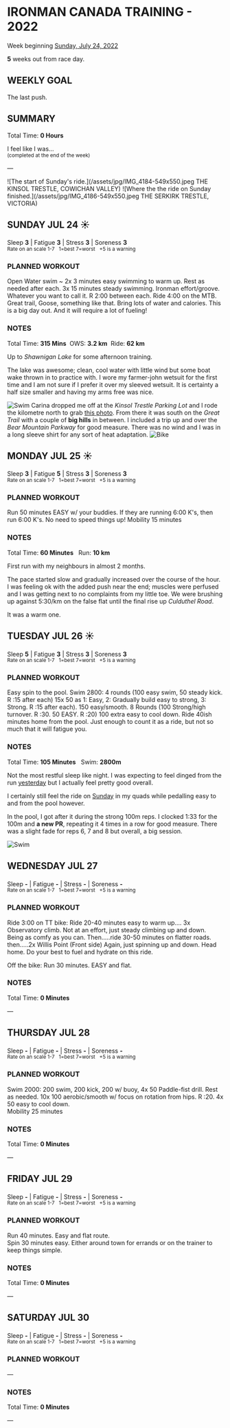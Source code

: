 # IRONMAN CANADA TRAINING - 2022
Week beginning [Sunday, July 24, 2022](javascript:flick('sun');)

**5** weeks out from race day.

## WEEKLY GOAL
The last push.

## SUMMARY
Total Time: **0 Hours**

I feel like I was...
<br /><sup>(completed at the end of the week)</sup>

&mdash;

![The start of Sunday's ride.](/assets/jpg/IMG_4184-549x550.jpeg THE KINSOL TRESTLE, COWICHAN VALLEY)
![Where the the ride on Sunday finished.](/assets/jpg/IMG_4186-549x550.jpeg THE SERKIRK TRESTLE, VICTORIA)


## SUNDAY JUL 24 ☀️
Sleep **3** | Fatigue **3** | Stress **3** | Soreness **3**
<sup><br />Rate on an scale 1-7 &nbsp; 1=best 7=worst &nbsp; +5 is a warning</sup>

### PLANNED WORKOUT
Open Water swim ~ 
2x 3 minutes easy swimming to warm up. Rest as needed after each. 
3x 15 minutes steady swimming. Ironman effort/groove. Whatever you want to call it. R 2:00 between each. 
Ride 4:00 on the MTB. Great trail, Goose, something like that. 
Bring lots of water and calories. 
This is a big day out. And it will require a lot of fueling!

### NOTES
Total Time: **315 Mins** &nbsp;OWS: **3.2 km** &nbsp;Ride: **62 km**

Up to _Shawnigan Lake_ for some afternoon training.

The lake was awesome; clean, cool water with little wind but some boat wake thrown in to practice with.  I wore my farmer-john wetsuit for the first time and I am not sure if I prefer it over my sleeved wetsuit.  It is certainty a half size smaller and having my arms free was nice.
<!----->
![Swim](/assets/jpg/swim-20220724.jpeg)
Carina dropped me off at the _Kinsol Trestle Parking Lot_ and I rode the kilometre north to grab [this photo](javascript:flkty.select(2);).  From there it was south on the _Great Trail_ with a couple of **big hills** in between.  I included a trip up and over the _Bear Mountain Parkway_ for good measure.  There was no wind and I was in a long sleeve shirt for any sort of heat adaptation. 
![Bike](/assets/jpg/bike-20220724.jpeg)

<!---->
## MONDAY JUL 25 ☀️
Sleep **3** | Fatigue **5** | Stress **3** | Soreness **3**
<sup><br />Rate on an scale 1-7 &nbsp; 1=best 7=worst &nbsp; +5 is a warning</sup>

### PLANNED WORKOUT
Run 50 minutes EASY w/ your buddies. 
If they are running 6:00 K's, then run 6:00 K's. No need to speed things up!
Mobility 15 minutes

### NOTES
Total Time: **60 Minutes** &nbsp; Run: **10 km**

First run with my neighbours in almost 2 months.

The pace started slow and gradually increased over the course of the hour.  I was feeling ok with the added push near the end; muscles were perfused and I was getting next to no complaints from my little toe.  We were brushing up against 5:30/km on the false flat until the final rise up _Culduthel Road_.

It was a warm one.

<!---->
## TUESDAY JUL 26 ☀️
Sleep **5** | Fatigue **3** | Stress **3** | Soreness **3**
<sup><br />Rate on an scale 1-7 &nbsp; 1=best 7=worst &nbsp; +5 is a warning</sup>

### PLANNED WORKOUT
Easy spin to the pool. 
Swim 2800: 
4 rounds (100 easy swim, 50 steady kick. R :15 after each) 
15x 50 as 1: Easy, 2: Gradually build easy to strong, 3: Strong. R :15 after each). 
150 easy/smooth. 
8 Rounds (100 Strong/high turnover. R :30. 50 EASY. R :20) 
100 extra easy to cool down. 
Ride 40ish minutes home from the pool. Just enough to count it as a ride, but not so much that it will fatigue you.

### NOTES
Total Time: **105 Minutes** &nbsp; Swim: **2800m**

Not the most restful sleep like night.  I was expecting to feel dinged from the run [yesterday](javascript('mon');) but I actually feel pretty good overall.

I certainly still feel the ride on [Sunday](javascript:flick('sun');) in my quads while pedalling easy to and from the pool however.
<!----->
In the pool, I got after it during the strong 100m reps.  I clocked 1:33 for the 100m and **a new PR**, repeating it 4 times in a row for good measure.  There was a slight fade for reps 6, 7 and 8 but overall, a big session.

![Swim](/assets/jpg/swim-20220726.jpeg)
<!---->
## WEDNESDAY JUL 27
Sleep **-** | Fatigue **-** | Stress **-** | Soreness **-**
<sup><br />Rate on an scale 1-7 &nbsp; 1=best 7=worst &nbsp; +5 is a warning</sup>

### PLANNED WORKOUT
Ride 3:00 on TT bike: 
Ride 20-40 minutes easy to warm up....
3x Observatory climb. Not at an effort, just steady climbing up and down. Being as comfy as you can. 
Then.....ride 30-50 minutes on flatter roads. 
then.....2x Willis Point (Front side) Again, just spinning up and down. 
Head home. 
Do your best to fuel and hydrate on this ride.

Off the bike: Run 30 minutes. EASY and flat.

### NOTES
Total Time: **0 Minutes**

&mdash;  

<!---->
## THURSDAY JUL 28
Sleep **-** | Fatigue **-** | Stress **-** | Soreness **-**
<sup><br />Rate on an scale 1-7 &nbsp; 1=best 7=worst &nbsp; +5 is a warning</sup>

### PLANNED WORKOUT
Swim 2000: 
200 swim, 200 kick, 200 w/ buoy, 4x 50 Paddle-fist drill. Rest as needed. 
10x 100 aerobic/smooth w/ focus on rotation from hips. R :20. 
4x 50 easy to cool down.   
Mobility 25 minutes

### NOTES
Total Time: **0 Minutes**

&mdash;  

<!---->
## FRIDAY JUL 29
Sleep **-** | Fatigue **-** | Stress **-** | Soreness **-**
<sup><br />Rate on an scale 1-7 &nbsp; 1=best 7=worst &nbsp; +5 is a warning</sup>

### PLANNED WORKOUT
Run 40 minutes. Easy and flat route.   
Spin 30 minutes easy. Either around town for errands or on the trainer to keep things simple.

### NOTES
Total Time: **0 Minutes**

&mdash;  

<!---->
## SATURDAY JUL 30
Sleep **-** | Fatigue **-** | Stress **-** | Soreness **-**
<sup><br />Rate on an scale 1-7 &nbsp; 1=best 7=worst &nbsp; +5 is a warning</sup>

### PLANNED WORKOUT
&mdash;  

### NOTES
Total Time: **0 Minutes**

&mdash;  
